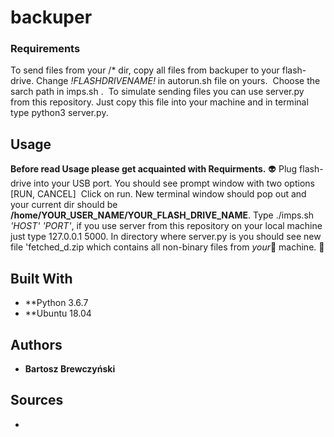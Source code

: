 # backuper

### Requirements

To send files from your /* dir, copy all files from backuper to your flash-drive. Change *!FLASHDRIVENAME!* in autorun.sh file on yours.
![]()
Choose the sarch path in imps.sh .
![]()
To simulate sending files you can use server.py from this repository. Just copy this file into your machine and in terminal type python3 server.py.
![]()

## Usage

**Before read Usage please get acquainted with Requirments.** :alien: 
Plug flash-drive into your USB port. You should see prompt window with two options [RUN, CANCEL] 
![]()
Click on run. New terminal window should pop out and your current dir should be **/home/YOUR_USER_NAME/YOUR_FLASH_DRIVE_NAME**.
Type ./imps.sh *'HOST' 'PORT'*, if you use server from this repository on your local machine just type 127.0.0.1 5000.
In directory where server.py is you should see new file 'fetched_d.zip which contains all non-binary files from *your*:ghost: machine. :tada: 

## Built With

* **Python 3.6.7
* **Ubuntu 18.04

## Authors

* **Bartosz Brewczyński** 

## Sources

* 

